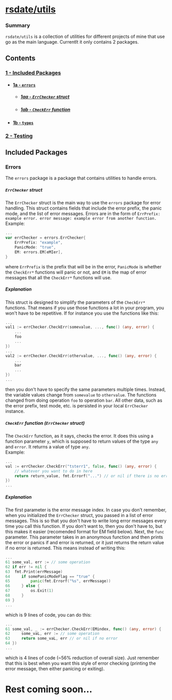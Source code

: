 # [rsdate/utils](github.com/rsdate/utils)

### Summary
`rsdate/utils` is a collection of utilities for different projects of mine that use go as the main language. Currentlt it only contains 2 packages.

## Contents
### [1 - Included Packages](#included-packages)
- #### [1a - `errors`](#errors)
    - ##### [1aa - `ErrChecker` struct](#errchecker-struct)
    - ##### [1ab - `CheckErr` function](#checkerr-function-errchecker-struct)
- #### [1b - `types`](#types)
### [2 - Testing](#testing)

## Included Packages
### Errors
The `errors` package is a package that contains utilities to handle errors.
##### `ErrChecker` struct
The `ErrChecker` struct is the main way to use the `errors` package for error handling. This struct contains fields that include the error prefix, the panic mode, and the list of error messages. Errors are in the form of 
`ErrPrefix: example error. error message: example error from another function.` \
Example:
```go
...
var errChecker = errors.ErrChecker{
    ErrPrefix: "example",
    PanicMode: "true",
    EM: errors.EM[eMIer],
}
```
where `ErrPrefix` is the prefix that will be in the error, `PanicMode` is whether the `CheckErr*` functions will panic or not, and `EM` is the map of error messages that all the `CheckErr*` functions will use.
##### Explanation
This struct is designed to simplify the parameters of the `CheckErr*` functions. That means if you use those functions a lot in your program, you won't have to be repetitive. If for instance you use the functions like this:
```go
...
val1 := errChecker.CheckErr(somevalue, ..., func() (any, error) {
    ...
    foo
    ...
})
...
val2 := errChecker.CheckErr(othervalue, ..., func() (any, error) {
    ...
    bar
    ...
})
...
```
then you don't have to specify the same parameters multiple times. Instead, the variable values change from `somevalue` to `othervalue`. The functions changed from doing operation `foo` to operation `bar`. All other data, such as the error prefix, test mode, etc. is persisted in your local `ErrChecker` instance.
##### `CheckErr` function (`ErrChecker` struct)
The `CheckErr` function, as it says, checks the error. It does this using a function parameter `y`, which is supposed to return values of the type `any` and `error`. It returns a value of type `any`. \
Example:
```go
...
val := errChecker.CheckErr("tsterr1", false, func() (any, error) {
    // whatever you want to do in here
    return return_value, fmt.Errorf("...") // or nil if there is no error
})
...
```
##### Explanation
The first parameter is the error message index. In case you don't remember, when you initialized the `ErrChecker` struct, you passed in a list of error messages. This is so that you don't have to write long error messages every time you call this function. If you don't want to, then you don't have to, but this makes it easier (recomended format for EM field below). Next, the `func` parameter. This parameter takes in an anonymous function and then prints the error or panics if and error is returned, or it just returns the return value if no error is returned. This means instead of writing this:
```go
...
61 some_val, err := // some operation
62 if err != nil {
63  fmt.Print(errMessage)
64     if somePanicModeFlag == "true" {
65         panic(fmt.Errorf("%s", errMessage))
66     } else {
67         os.Exit(1)
68     }
69 }
...
```
which is 9 lines of code, you can do this:
```go
...
61 some_val, _ := errChecker.CheckErr(EMindex, func() (any, error) {
62     some_vaL, err := // some operation
63     return some_vaL, err // or nil if no error
64 })
...
```
which is 4 lines of code (~56% reduction of overall size). Just remember that this is best when you want this style of error checking (printing the error message, then either panicing or exiting).
# Rest coming soon...

